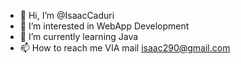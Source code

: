 - 👋 Hi, I’m @IsaacCaduri
- 👀 I’m interested in WebApp Development 
- 🌱 I’m currently learning Java
- 📫 How to reach me VIA mail isaac290@gmail.com

<!---
IsaacCaduri/IsaacCaduri is a ✨ special ✨ repository because its `README.md` (this file) appears on your GitHub profile.
You can click the Preview link to take a look at your changes.
--->
